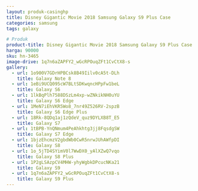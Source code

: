 ```yaml
---
layout: produk-casinghp
title: Disney Gigantic Movie 2018 Samsung Galaxy S9 Plus Case
categories: samsung
tags: galaxy

# Produk
product-title: Disney Gigantic Movie 2018 Samsung Galaxy S9 Plus Case
harga: 90000
sku: hn-3465
image-drive: 1q7n6aZAPFY2_wGcRPOuqZFt1CvCtX8-s
gallery:
  - url: 1o900V7GDrHPBCsk8B49Iilv0cA5t-DLh
    title: Galaxy Note 8
  - url: 1eBi9UCQ095cW7BLtSDKwqncHPpFw1beL
    title: Galaxy S6
  - url: 1lkBqPlh7588DSzLm4xp-wZNkikNH0uYU
    title: Galaxy S6 Edge
  - url: 1MeN7iEhVKR5Wo8_7nr49Z526RV-2spzB
    title: Galaxy S6 Edge Plus
  - url: 18Rk-8QDq1aj1zQdeV_quz9DYLXB8T_E5
    title: Galaxy S7
  - url: 1tBPB-YnQNmum4PeAhkhtg3jj8FqsdgSW
    title: Galaxy S7 Edge
  - url: 1bjzEhcmzV2gbdWb0CwR5nrwJUhAWfpDI
    title: Galaxy S8
  - url: 1o_5jTD4SYimV0l7WwDX0_yAlXZwQ7vqo
    title: Galaxy S8 Plus
  - url: 1P2gLSAzpCV4MHW-yhyWgbkDPcucNKa21
    title: Galaxy S9
  - url: 1q7n6aZAPFY2_wGcRPOuqZFt1CvCtX8-s
    title: Galaxy S9 Plus
---
```

